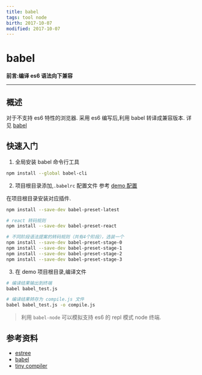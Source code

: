 ```yaml
---
title: babel    
tags: tool node      
birth: 2017-10-07      
modified: 2017-10-07      
---
```


babel
===
**前言:编译 es6 语法向下兼容**

---

## 概述
对于不支持 es6 特性的浏览器.
采用 es6 编写后,利用 babel 转译成兼容版本.
详见 [babel](https://babeljs.io/)

## 快速入门
1. 全局安装 babel 命令行工具
```bash
npm install --global babel-cli
```

2. 项目根目录添加,`.babelrc` 配置文件
参考 [demo 配置](demo/.babelrc)

在项目根目录安装对应插件.

```bash
npm install --save-dev babel-preset-latest

# react 转码规则
npm install --save-dev babel-preset-react

# 不同阶段语法提案的转码规则（共有4个阶段），选装一个
npm install --save-dev babel-preset-stage-0
npm install --save-dev babel-preset-stage-1
npm install --save-dev babel-preset-stage-2
npm install --save-dev babel-preset-stage-3 
```
3. 在 demo 项目根目录,编译文件
```bash
# 编译结果输出到终端
babel babel_test.js 

# 编译结果转存为 compile.js 文件
babel babel_test.js -o compile.js
```

> 利用 `babel-node` 可以模拟支持 es6 的 repl 模式 node 终端.


## 参考资料
* [estree](https://github.com/estree/estree)
* [babel](https://www.jianshu.com/p/e9b94b2d52e2)
* [tiny compiler](https://github.com/zenHeart/the-super-tiny-compiler)